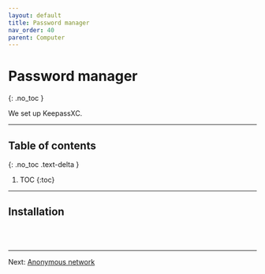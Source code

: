 ```yaml
---
layout: default
title: Password manager
nav_order: 40
parent: Computer
---
```

<!-- markdownlint-disable MD014 MD022 MD025 MD033 MD040 -->
# Password manager
{: .no_toc }

We set up KeepassXC.

---

## Table of contents
{: .no_toc .text-delta }

1. TOC
{:toc}

---

## Installation

<br /><br />

---

Next: [Anonymous network](anonymous-network.md)
